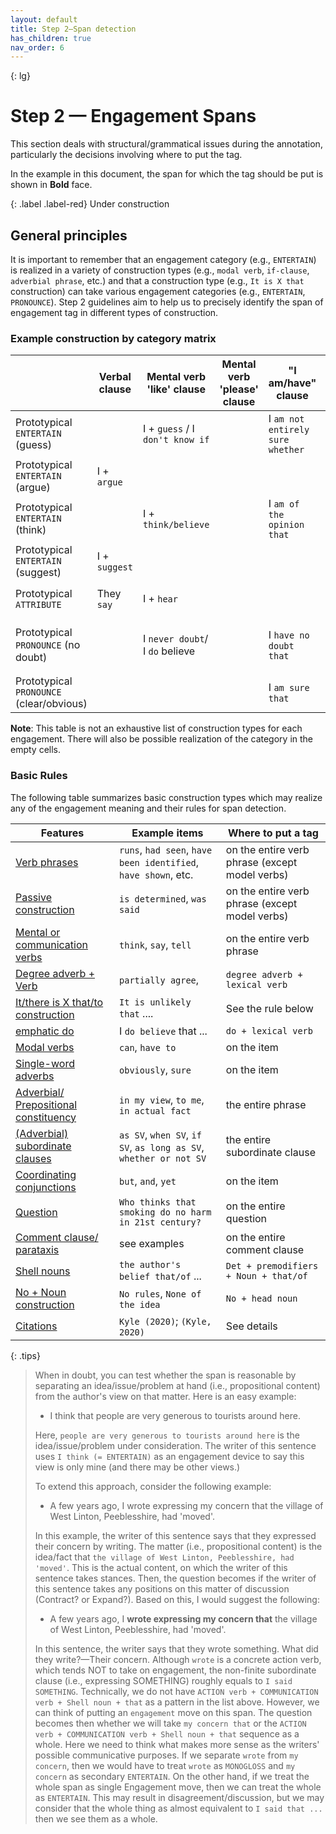 ```yaml
---
layout: default
title: Step 2–Span detection
has_children: true
nav_order: 6
---
```


{: lg}

# Step 2 — Engagement Spans

This section deals with structural/grammatical issues during the annotation, particularly the decisions involving where to put the tag. 

In the example in this document, the span for which the tag should be put is shown in **Bold** face. 

{: .label .label-red}
Under construction


## General principles

It is important to remember that an engagement category (e.g., `ENTERTAIN`) is realized in a variety of construction types (e.g., `modal verb`, `if-clause`, `adverbial phrase`, etc.) and that a construction type (e.g., `It is X that` construction) can take various engagement categories (e.g., `ENTERTAIN`, `PRONOUNCE`).
Step 2 guidelines aim to help us to precisely identify the span of engagement tag in different types of construction. 


### Example construction by category matrix

|                                          | Verbal clause | Mental verb 'like' clause       | Mental verb 'please' clause | "I am/have" clause               | "It/there is x that/to" clause                     | Prep. phrase             | Adv. gp; Prep. Phrase     | Predicator             |                                          |
| ---------------------------------------- | ------------- | ------------------------------- | --------------------------- | -------------------------------- | -------------------------------------------------- | ------------------------ | ------------------------- | ---------------------- | ---------------------------------------- |
| Prototypical `ENTERTAIN` (guess)         |               | I + `guess` / I `don't know if` |                             | I `am not entirely sure whether` |                                                    |                          | `presumably`              |                        | Prototypical `ENTERTAIN` (guess)         |
| Prototypical `ENTERTAIN` (argue)         | I + `argue`   |                                 |                             |                                  | `It is arguable that`                              |                          | `arguably`                |                        | Prototypical `ENTERTAIN` (argue)         |
| Prototypical `ENTERTAIN` (think)         |               | I + `think/believe`             |                             | I `am of the opinion that`       | `It is possible that`, `It's likely that`          | `in my opinion`, `to me` | `perhaps`, `probably`     | X `is likely to`       | Prototypical `ENTERTAIN` (think)         |
| Prototypical `ENTERTAIN` (suggest)       | I + `suggest` |                                 |                             |                                  |                                                    |                          | `tentatively`             |                        | Prototypical `ENTERTAIN` (suggest)       |
| Prototypical `ATTRIBUTE`                 | They `say`    | I + `hear`                      |                             |                                  | `It is said/reported that`                         | `According to X`         | `reportedly`, `allegedly` | X `is said/rumored to` | Prototypical `ATTRIBUTE`                 |
| Prototypical `PRONOUNCE` (no doubt)      |               | I `never doubt`/ I `do` believe |                             | I `have no doubt that`           | `There is no doubt that`, `it is indubitable that` |                          | `indubitably`, `no doubt` |                        | Prototypical `PRONOUNCE` (no doubt)      |
| Prototypical `PRONOUNCE` (clear/obvious) |               |                                 |                             | I `am sure that`                 | `It is clear that`                                 |                          | `clearly`, `obviously`    |                        | Prototypical `PRONOUNCE` (clear/obvious) |

**Note**: This table is not an exhaustive list of construction types for each engagement. There will also be possible realization of the category in the empty cells.

### Basic Rules

The following table summarizes basic construction types which may realize any of the engagement meaning and their rules for span detection. 

| Features                                                                                                                 | Example items                                                     | Where to put a tag                             |
| ------------------------------------------------------------------------------------------------------------------------ | ----------------------------------------------------------------- | ---------------------------------------------- |
| [Verb phrases](#verb-phrases)                                                                                            | `runs`, `had seen`, `have been identified`, `have shown`, etc.    | on the entire verb phrase (except model verbs) |
| [Passive construction](#passive-construction)                                                                            | `is determined`, `was said`                                       | on the entire verb phrase (except model verbs) |
| [Mental or communication verbs](#mental-or-communication-verbs)                                                          | `think`, `say`, `tell`                                            | on the entire verb phrase                      |
| [Degree adverb + Verb](#degree-adverb--lexical-verb)                                                                     | `partially agree`,                                                | `degree adverb + lexical verb`                 |
| [It/there is X that/to construction](#it-is-x-thatto-as-interpersonal-metaphor)                                          | `It is unlikely that` ....                                        | See the rule below                             |
| [emphatic do](#emphatic-do)                                                                                              | I `do believe` that ...                                           | `do + lexical verb`                            |
| [Modal verbs](#modal-verbs)                                                                                              | `can`, `have to`                                                  | on the item                                    |
| [Single-word adverbs](#single-word-adverbs)                                                                              | `obviously`, `sure`                                               | on the item                                    |
| [Adverbial/ Prepositional constituency](#multi-word-adverbs-adverbial-and-prepositional-constituency)                    | `in my view`, `to me`, `in actual fact`                           | the entire phrase                              |
| [(Adverbial) subordinate clauses](#subordinate-clauseincluding-both-single-word-and-multi-word-subordinate-conjunctions) | `as SV`, `when SV`, `if SV`, `as long as SV`, `whether or not SV` | the entire subordinate clause                  |
| [Coordinating conjunctions](#coordinating-conjunctions)                                                                  | `but`, `and`, `yet`                                               | on the item                                    |
| [Question](#questions)                                                                                                   | `Who thinks that smoking do no harm in 21st century?`             | on the entire question                         |
| [Comment clause/ parataxis](#comment-clauseparataxis)                                                                    | see examples                                                      | on the entire comment clause                   |
| [Shell nouns](#nominalized-construction)                                                                                 | `the author's belief that/of` ...                                 | `Det + premodifiers + Noun + that/of`          |
| [No + Noun construction](#no--noun-construction)                                                                         | `No rules`, `None of the idea`                                    | `No + head noun`                               |
| [Citations](#citations)                                                                                                  | `Kyle (2020)`; `(Kyle, 2020)`                                     | See details                                    |





{: .tips}
>When in doubt, you can test whether the span is reasonable by separating an idea/issue/problem at hand (i.e., propositional content) from the author's view on that matter.
> Here is an easy example:
> - I think that people are very generous to tourists around here.
>
> Here, `people are very generous to tourists around here` is the idea/issue/problem under consideration. The writer of this sentence uses `I think (= ENTERTAIN)` as an engagement device to say this view is only mine (and there may be other views.)
> 
>To extend this approach, consider the following example:
> - A few years ago, I wrote expressing my concern that the village of West Linton, Peeblesshire, had 'moved'.
>
> In this example, the writer of this sentence says that they expressed their concern by writing. The matter (i.e., propositional content) is the idea/fact that `the village of West Linton, Peeblesshire, had 'moved'`.
> This is the actual content, on which the writer of this sentence takes stances. Then, the question becomes if the writer of this sentence takes any positions on this matter of discussion (Contract? or Expand?). 
> Based on this, I would suggest the following:
>
>- A few years ago, I **wrote expressing my concern that** the village of West Linton, Peeblesshire, had 'moved'.
>
> In this sentence, the writer says that they wrote something. What did they write?—Their concern. Although `wrote` is a concrete action verb, which tends NOT to take on engagement, the non-finite subordinate clause (i.e., expressing SOMETHING) roughly equals to `I said SOMETHING`. Technically, we do not have `ACTION verb + COMMUNICATION verb + Shell noun + that` as a pattern in the list above. However, we can think of putting an `engagement` move on this span. The question becomes then whether we will take `my concern that` or the `ACTION verb + COMMUNICATION verb + Shell noun + that` sequence as a whole. Here we need to think what makes more sense as the writers' possible communicative purposes. If we separate `wrote` from `my concern`, then we would have to treat `wrote` as `MONOGLOSS` and `my concern` as secondary `ENTERTAIN`. On the other hand, if we treat the whole span as single Engagement move, then we can treat the whole as `ENTERTAIN`. This may result in disagreement/discussion, but we may consider that the whole thing as almost equivalent to `I said that ...` then we see them as a whole.